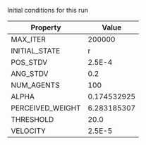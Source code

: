 Initial conditions for this run

| Property     | Value     |
|--------------|-----------|
|MAX_ITER|200000|
|INITIAL_STATE|r|
|POS_STDV|2.5E-4|
|ANG_STDV|0.2|
|NUM_AGENTS|100|
|ALPHA| 0.174532925|
|PERCEIVED_WEIGHT|6.283185307|
|THRESHOLD|20.0|
|VELOCITY|2.5E-5|